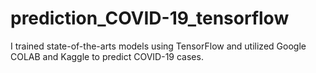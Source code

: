 # prediction_COVID-19_tensorflow
I trained state-of-the-arts models using TensorFlow and utilized Google COLAB and Kaggle to predict COVID-19 cases.

